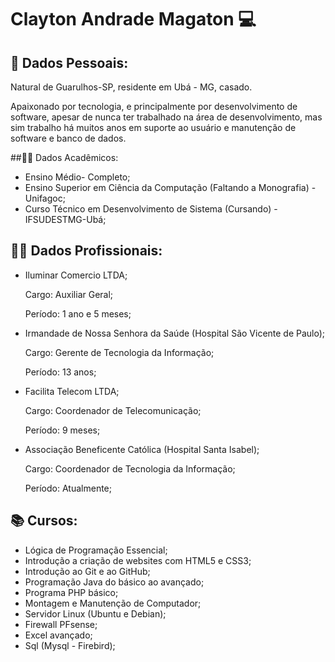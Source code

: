 # Clayton Andrade Magaton :computer:

## :man: Dados Pessoais:

Natural de Guarulhos-SP, residente em Ubá - MG, casado.

Apaixonado por tecnologia, e principalmente por desenvolvimento de software, apesar de nunca ter trabalhado na área de desenvolvimento, mas sim trabalho há muitos anos em suporte ao usuário e manutenção de software e banco de dados.

##:man_student: Dados Acadêmicos:

- Ensino Médio- Completo;
- Ensino Superior em Ciência da Computação (Faltando a Monografia) - Unifagoc;
- Curso Técnico em Desenvolvimento de Sistema (Cursando) - IFSUDESTMG-Ubá;

## :man_pilot: Dados Profissionais:

- Iluminar Comercio LTDA;

  Cargo: Auxiliar Geral;

  Período: 1 ano e 5 meses;

- Irmandade de Nossa Senhora da Saúde (Hospital São Vicente de Paulo);

  Cargo: Gerente de Tecnologia da Informação;

  Período: 13 anos;

- Facilita Telecom LTDA;

  Cargo: Coordenador de Telecomunicação;

  Período: 9 meses;

- Associação Beneficente Católica (Hospital Santa Isabel);

  Cargo: Coordenador de Tecnologia da Informação;

  Período: Atualmente;

## :books: Cursos:

- Lógica de Programação Essencial;
- Introdução a criação de websites com HTML5 e CSS3;
- Introdução ao Git e ao GitHub;
- Programação Java do básico ao avançado;
- Programa PHP básico;
- Montagem e Manutenção de Computador;
- Servidor Linux (Ubuntu e Debian);
- Firewall PFsense;
- Excel avançado;
- Sql (Mysql - Firebird);









